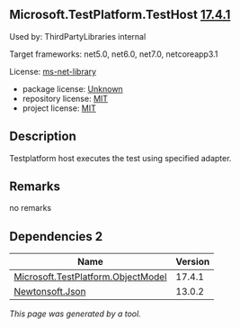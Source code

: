 Microsoft.TestPlatform.TestHost [17.4.1](https://www.nuget.org/packages/Microsoft.TestPlatform.TestHost/17.4.1)
--------------------

Used by: ThirdPartyLibraries internal

Target frameworks: net5.0, net6.0, net7.0, netcoreapp3.1

License: [ms-net-library](../../../../licenses/ms-net-library) 

- package license: [Unknown]() 
- repository license: [MIT](https://github.com/microsoft/vstest) 
- project license: [MIT](https://github.com/microsoft/vstest/) 

Description
-----------
Testplatform host executes the test using specified adapter.

Remarks
-----------
no remarks


Dependencies 2
-----------

|Name|Version|
|----------|:----|
|[Microsoft.TestPlatform.ObjectModel](../../../../packages/nuget.org/microsoft.testplatform.objectmodel/17.4.1)|17.4.1|
|[Newtonsoft.Json](../../../../packages/nuget.org/newtonsoft.json/13.0.2)|13.0.2|

*This page was generated by a tool.*